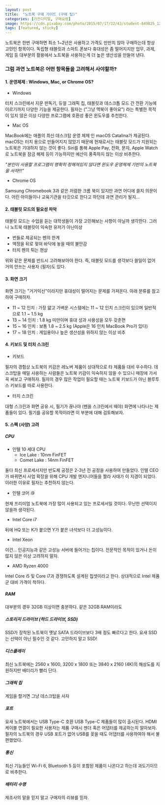 ```yaml
---
layout: post
title:  "노트북 구매 가이드 (구매 팁)"
categories: [가전디지털, 구매요령]
image: https://cdn.pixabay.com/photo/2015/07/17/22/43/student-849825_1280.jpg
tags: [featured, sticky]
---
```


노트북은 한번 구매하면 최소 1~2년은 사용하고 가격도 만만치 않아 구매하는데 항상 고민인 항목이다. 독립형 태블릿과 스마트 폰보다 휴대성은 좀 떨어지지만 업무, 과제, 게임 등 대부분의 활용에서 노트북을 사용하는게 더 높은 생산성을 만들어 낸다.

### 그럼 과연 노트북은 어떤 항목들을 고려해서 사야할까?


#### 1. 운영체제 : Windows, Mac, or Chrome OS?

- Windows

터치 스크린에서 지문 판독기, 듀얼 그래픽 칩, 태블릿과 데스크톱 모드 간 전환 기능에 이르기까지 다양한 기능을 제공한다. 필자는 ("그냥 맥북이 좋아요") 라는 특별한 목적이 있지 않은 이상 다양한 프로그램에 호환성 좋은 윈도우를 추천한다.

- Mac OS

MacBook에는 애플의 최신 데스크탑 운영 체제 인 macOS Catalina가 제공된다. macOS는 터치 용으로 만들어지지 않았기 때문에 현재로서는 태블릿 모드가 지원되는 노트북은 기대하지 않는 것이 좋다. Siri를 통해 Apple Pay, 전화, 문자, Apple Watch로 노트북을 잠금 해제 등이 가능하지만 예산이 풍족하지 않는 이상 비추한다. 

*"본인이 사용할 프로그램이 명확히 정해져있지 않다면 윈도우 운영체제 기반의 노트북을 사자!!!"*

- Chrome OS

Samsung Chromebook 3과 같은 저렴한 크롬 북이 있지만 과연 어디에 쓸지 의문이다. 어린 아이들이나 교육기관을 타깃으로 한다고 하던데 과연 관리가 될지...


#### 2. 태블릿 모드의 필요성 파악

태블릿 모드는 수업을 듣는 대학생들이 가장 고민해보는 사항이 아닐까 생각한다. 그러나 노트북 태블릿이 익숙한 유저가 아닌이상

- 번들로 제공되는 펜의 한계
- 액정을 뒤로 젖혀 바닥에 놓을 때의 불안감
- 터치 펜의 튀는 현상

위와 같은 문제를 반드시 고려해보아야 한다. 즉, 태블릿 모드를 생각보다 쓸일이 없어 거의 안쓰는 사용자 (필자)도 있다.


#### 3. 화면 크기

화면 크기는 "거거익선"이라지만 휴대성이 떨어지는 문제를 가져온다. 아래 분류를 참고하여 구매하자.

- 11 ~ 12 인치 : 가장 얇고 가벼운 시스템에는 11 ~ 12 인치 스크린이 있으며 일반적으로 1.1 ~ 1.5 kg
- 13 ~ 14 인치 : 1.8 kg 미만이며 휴대 성과 사용성을 모두 갖춘편
- 15 ~ 16 인치 : 보통 1.8 ~ 2.5 kg (Apple은 16 인치 MacBook Pro가 있다)
- 17 ~ 18 인치 : 게임용이나 높은 생산성을 위하지 않는 이상 비추


#### 4. 키보드 및 터치 스크린

- 키보드

필자의 경험상 노트북의 키감은 레노버 제품이 상대적으로 타 제품들 대비 우수하다. 데스크탑을 매일 사용하는 사람들은 노트북 키감이 익숙하지 않을 수 있으니 매장에 가서 꼭 써보고 구매하자. 필자의 경우 많은 작업이 필요할 때는 노트북 키보드가 아닌 블루투스 키보드를 따로 사용한다.

- 터치 스크린

대형 스크린과 화면 공유 시, 필기가 끊나야 (펜을 스크린에서 떼야) 화면에 나타나는 제품들이 있다. 필기를 공유할 목적이라면 이 부분에 대해 검토해보자.

#### 5. 스펙 (사양) 고려

##### CPU

- 인텔 10 세대 CPU
    - Ice Lake : 10nm FinFET
    - Comet Lake : 14nm FinFET

둘다 최신 프로세서지만 반도체 공정은 2-3년 전 공정을 사용하여 만들었다. 인텔 CEO가 바뀌면서 사업 확장을 위해 CPU 개발 엔지니어들을 짤라 사태가 이 지경이 되었다. 이러한 이유로 필자는 추천하지 않는다. 

- 인텔 코어 i9 

현재 프리미엄 노트북에 가장 많이 사용되고 있는 프로세서일 것이다. 무난한 선택이지 않을까 생각된다.

- Intel Core i7

뒤에 HQ 또는 K가 붙으면 Y가 붙은 녀석보다 더 고성능이다. 
    

- Intel Xeon

이건... 인공지능과 같은 고성능 서버에 들어가는 칩이다. 전문적인 목적이 있거나 돈이 많지 않은 이상 고려하지 말자.

- AMD Ryzen 4000

Intel Core i5 및 Core i7과 경쟁하도록 설계된 칩셋이라고 한다. 상대적으로 Intel 제품군 대비 가격이 착하다.


##### RAM

대부분의 경우 32GB 이상이면 충분하다. 같은 32GB RAM이라도 

##### 스토리지 드라이브 (하드 드라이브, SSD)

SSD가 장착된 노트북이 옛날 SATA 드라이브보다 3배 정도 빠르다고 한다. 요새 SSD는 선택이 아닌 필수인 것 같다. 고민하지 말고 SSD!

##### 디스플레이

최신 노트북에는 2560 x 1600, 3200 x 1800 또는 3840 x 2160 (4K)의 해상도를 지원하지만 배터리가 빨리 단다. 

##### 그래픽 칩

게임을 할거면 그냥 데스크탑을 사자

##### 포트

요새 노트북에서는 USB Type-C 호환 USB Type-C 제품들이 많이 출시된다. HDMI 케이블 연결이 필요한 사용자는 제품 구매시 젠더 혹은 어댑터를 제공하는지 알아보자. 필자의 노트북의 경우 USB 포트가 없어 USB를 꽂을 때도 어댑터를 사용하여야 해서 불편했었다. 

##### 통신

최신 기능들인 Wi-Fi 6, Bluetooth 5 등이 포함된 제품이 나온다고 하는데 과도기이므로 비추한다. 

##### 배터리 수명

제조사의 말을 믿지 말고 구매자의 리뷰를 믿자.

